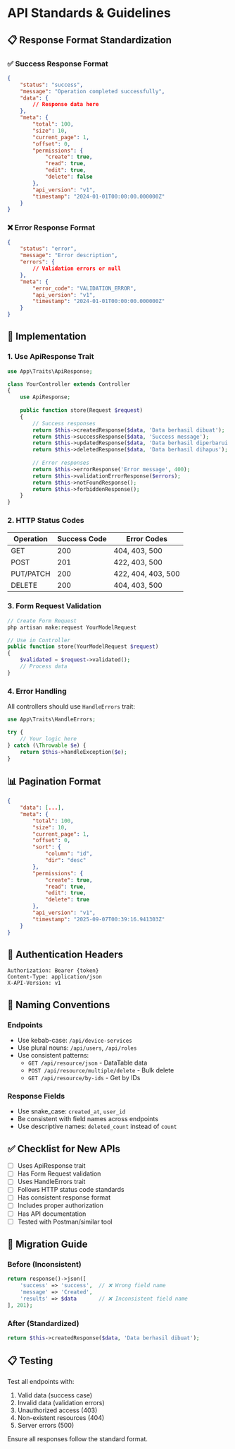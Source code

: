 # API Standards & Guidelines

## 📋 Response Format Standardization

### ✅ Success Response Format

```json
{
    "status": "success",
    "message": "Operation completed successfully",
    "data": {
        // Response data here
    },
    "meta": {
        "total": 100,
        "size": 10,
        "current_page": 1,
        "offset": 0,
        "permissions": {
            "create": true,
            "read": true,
            "edit": true,
            "delete": false
        },
        "api_version": "v1",
        "timestamp": "2024-01-01T00:00:00.000000Z"
    }
}
```

### ❌ Error Response Format

```json
{
    "status": "error",
    "message": "Error description",
    "errors": {
        // Validation errors or null
    },
    "meta": {
        "error_code": "VALIDATION_ERROR",
        "api_version": "v1",
        "timestamp": "2024-01-01T00:00:00.000000Z"
    }
}
```

## 🔧 Implementation

### 1. Use ApiResponse Trait

```php
use App\Traits\ApiResponse;

class YourController extends Controller
{
    use ApiResponse;
    
    public function store(Request $request)
    {
        // Success responses
        return $this->createdResponse($data, 'Data berhasil dibuat');
        return $this->successResponse($data, 'Success message');
        return $this->updatedResponse($data, 'Data berhasil diperbarui');
        return $this->deletedResponse($data, 'Data berhasil dihapus');
        
        // Error responses
        return $this->errorResponse('Error message', 400);
        return $this->validationErrorResponse($errors);
        return $this->notFoundResponse();
        return $this->forbiddenResponse();
    }
}
```

### 2. HTTP Status Codes

| Operation | Success Code | Error Codes |
|-----------|-------------|-------------|
| GET | 200 | 404, 403, 500 |
| POST | 201 | 422, 403, 500 |
| PUT/PATCH | 200 | 422, 404, 403, 500 |
| DELETE | 200 | 404, 403, 500 |

### 3. Form Request Validation

```php
// Create Form Request
php artisan make:request YourModelRequest

// Use in Controller
public function store(YourModelRequest $request)
{
    $validated = $request->validated();
    // Process data
}
```

### 4. Error Handling

All controllers should use `HandleErrors` trait:

```php
use App\Traits\HandleErrors;

try {
    // Your logic here
} catch (\Throwable $e) {
    return $this->handleException($e);
}
```

## 📊 Pagination Format

```json
{
    "data": [...],
    "meta": {
        "total": 100,
        "size": 10,
        "current_page": 1,
        "offset": 0,
        "sort": {
            "column": "id",
            "dir": "desc"
        },
        "permissions": {
            "create": true,
            "read": true,
            "edit": true,
            "delete": true
        },
        "api_version": "v1",
        "timestamp": "2025-09-07T00:39:16.941303Z"
    }
}
```

## 🔐 Authentication Headers

```
Authorization: Bearer {token}
Content-Type: application/json
X-API-Version: v1
```

## 📝 Naming Conventions

### Endpoints
- Use kebab-case: `/api/device-services`
- Use plural nouns: `/api/users`, `/api/roles`
- Use consistent patterns:
  - `GET /api/resource/json` - DataTable data
  - `POST /api/resource/multiple/delete` - Bulk delete
  - `GET /api/resource/by-ids` - Get by IDs

### Response Fields
- Use snake_case: `created_at`, `user_id`
- Be consistent with field names across endpoints
- Use descriptive names: `deleted_count` instead of `count`

## ✅ Checklist for New APIs

- [ ] Uses ApiResponse trait
- [ ] Has Form Request validation
- [ ] Uses HandleErrors trait
- [ ] Follows HTTP status code standards
- [ ] Has consistent response format
- [ ] Includes proper authorization
- [ ] Has API documentation
- [ ] Tested with Postman/similar tool

## 🚀 Migration Guide

### Before (Inconsistent)
```php
return response()->json([
    'success' => 'success',  // ❌ Wrong field name
    'message' => 'Created',
    'results' => $data       // ❌ Inconsistent field name
], 201);
```

### After (Standardized)
```php
return $this->createdResponse($data, 'Data berhasil dibuat');
```

## 📋 Testing

Test all endpoints with:
1. Valid data (success case)
2. Invalid data (validation errors)
3. Unauthorized access (403)
4. Non-existent resources (404)
5. Server errors (500)

Ensure all responses follow the standard format.